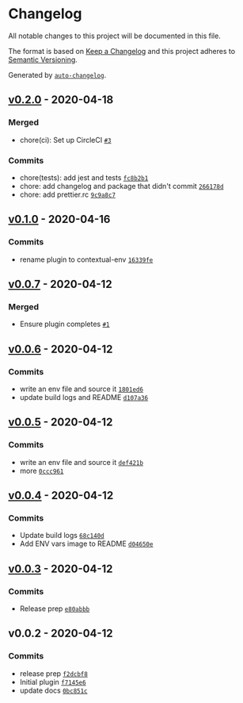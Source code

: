 # Changelog

All notable changes to this project will be documented in this file.

The format is based on [Keep a Changelog](https://keepachangelog.com/en/1.0.0/)
and this project adheres to [Semantic Versioning](https://semver.org/spec/v2.0.0.html).

Generated by [`auto-changelog`](https://github.com/CookPete/auto-changelog).

## [v0.2.0](https://github.com/cball/netlify-plugin-contextual-env/compare/v0.1.0...v0.2.0) - 2020-04-18

### Merged

- chore(ci): Set up CircleCI [`#3`](https://github.com/cball/netlify-plugin-contextual-env/pull/3)

### Commits

- chore(tests): add jest and tests [`fc8b2b1`](https://github.com/cball/netlify-plugin-contextual-env/commit/fc8b2b1d5372aa20f2d9abf9cfd016b2a215e9ee)
- chore: add changelog and package that didn't commit [`266178d`](https://github.com/cball/netlify-plugin-contextual-env/commit/266178d22618b227d497a852b976e89cf22bcec4)
- chore: add prettier.rc [`9c9a8c7`](https://github.com/cball/netlify-plugin-contextual-env/commit/9c9a8c7fb42e1501693b962f07731c228a5c3477)

## [v0.1.0](https://github.com/cball/netlify-plugin-contextual-env/compare/v0.0.7...v0.1.0) - 2020-04-16

### Commits

- rename plugin to contextual-env [`16339fe`](https://github.com/cball/netlify-plugin-contextual-env/commit/16339fe7b3935660f2f69c27972ba1fc99ff09e4)

## [v0.0.7](https://github.com/cball/netlify-plugin-contextual-env/compare/v0.0.6...v0.0.7) - 2020-04-12

### Merged

- Ensure plugin completes [`#1`](https://github.com/cball/netlify-plugin-contextual-env/pull/1)

## [v0.0.6](https://github.com/cball/netlify-plugin-contextual-env/compare/v0.0.5...v0.0.6) - 2020-04-12

### Commits

- write an env file and source it [`1801ed6`](https://github.com/cball/netlify-plugin-contextual-env/commit/1801ed664c4b72ce17eb88502c34be604293758d)
- update build logs and README [`d107a36`](https://github.com/cball/netlify-plugin-contextual-env/commit/d107a366696cb1821e54499778f3d0eb5bd1d8f3)

## [v0.0.5](https://github.com/cball/netlify-plugin-contextual-env/compare/v0.0.4...v0.0.5) - 2020-04-12

### Commits

- write an env file and source it [`def421b`](https://github.com/cball/netlify-plugin-contextual-env/commit/def421bcf22d836bb71ad04cb49adcc1d5dbe9ef)
- more [`0ccc961`](https://github.com/cball/netlify-plugin-contextual-env/commit/0ccc961dfdedef813a34243e68804324908580a9)

## [v0.0.4](https://github.com/cball/netlify-plugin-contextual-env/compare/v0.0.3...v0.0.4) - 2020-04-12

### Commits

- Update build logs [`68c140d`](https://github.com/cball/netlify-plugin-contextual-env/commit/68c140d2be38f4c138a3eee8219429b473476f5e)
- Add ENV vars image to README [`d04650e`](https://github.com/cball/netlify-plugin-contextual-env/commit/d04650e7ce0256ba1f2c3262dbfaf17100be5261)

## [v0.0.3](https://github.com/cball/netlify-plugin-contextual-env/compare/v0.0.2...v0.0.3) - 2020-04-12

### Commits

- Release prep [`e80abbb`](https://github.com/cball/netlify-plugin-contextual-env/commit/e80abbbf13337c089ce13ad99590bb92bf259d62)

## v0.0.2 - 2020-04-12

### Commits

- release prep [`f2dcbf8`](https://github.com/cball/netlify-plugin-contextual-env/commit/f2dcbf8aa3badd672181530d0036ceba1a29b5a4)
- Initial plugin [`f7145e6`](https://github.com/cball/netlify-plugin-contextual-env/commit/f7145e6b64783984e526a908c09a4ac9e7427e36)
- update docs [`0bc851c`](https://github.com/cball/netlify-plugin-contextual-env/commit/0bc851cafe4bd64377f7251e3cd7b819193be7c4)
